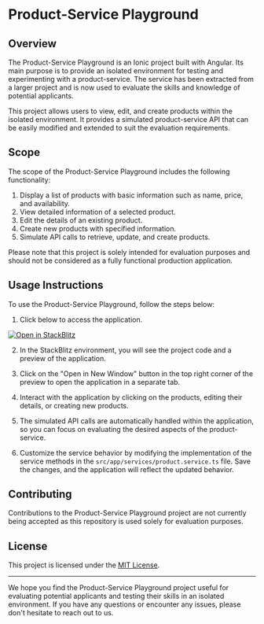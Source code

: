 # Product-Service Playground

## Overview
The Product-Service Playground is an Ionic project built with Angular. Its main purpose is to provide an isolated environment for testing and experimenting with a product-service. The service has been extracted from a larger project and is now used to evaluate the skills and knowledge of potential applicants.

This project allows users to view, edit, and create products within the isolated environment. It provides a simulated product-service API that can be easily modified and extended to suit the evaluation requirements.

## Scope
The scope of the Product-Service Playground includes the following functionality:

1. Display a list of products with basic information such as name, price, and availability.
2. View detailed information of a selected product.
3. Edit the details of an existing product.
4. Create new products with specified information.
5. Simulate API calls to retrieve, update, and create products.

Please note that this project is solely intended for evaluation purposes and should not be considered as a fully functional production application.

## Usage Instructions
To use the Product-Service Playground, follow the steps below:

1. Click below to access the application.

  [![Open in StackBlitz](https://developer.stackblitz.com/img/open_in_stackblitz.svg)](https://stackblitz.com/github/Fliproom/product-service)

2. In the StackBlitz environment, you will see the project code and a preview of the application.

3. Click on the "Open in New Window" button in the top right corner of the preview to open the application in a separate tab.

4. Interact with the application by clicking on the products, editing their details, or creating new products.

5. The simulated API calls are automatically handled within the application, so you can focus on evaluating the desired aspects of the product-service.

6. Customize the service behavior by modifying the implementation of the service methods in the `src/app/services/product.service.ts` file. Save the changes, and the application will reflect the updated behavior.

## Contributing
Contributions to the Product-Service Playground project are not currently being accepted as this repository is used solely for evaluation purposes.

## License
This project is licensed under the [MIT License](LICENSE).

---

We hope you find the Product-Service Playground project useful for evaluating potential applicants and testing their skills in an isolated environment. If you have any questions or encounter any issues, please don't hesitate to reach out to us.
